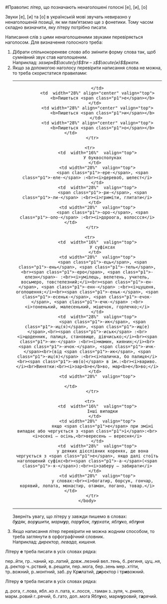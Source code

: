 #Правопис лiтер, що позначають ненаголошенi голоснi [е], [и], [о]

Звуки [<span class="p1">е</span>], [<span class="p1">и</span>] та [<span class="p1">о</span>] в українськiй мовi звучать невиразно у ненаголошенiй позицiї, як ми пам’ятаємо ще з фонетики. Тому часом складно визначити, яку лiтеру потрiбно писати.

Написання слiв з цими ненаголошеними звуками перевiряється наголосом. Для визначення голосного треба:

<ol>
<li>Дiбрати спiльнокореневе слово або змiнити форму слова так, щоб сумнiвний звук став наголошеним.<br>Наприклад: <i>зазирн$$\acute{у}$$ти – з$$\acute{и}$$ркати.</i></li>
<li> Якщо за допомогою наголосу перевiрити написання слова не можна, то треба скористатися правилами:<br>


<table style="width: 100%;" align="center">
    <body>
        <tr>  
            <td  width="16%" align="center" valign="top">
                
            </td>
            <td  width="28%" align="center" valign="top">
                <b>Пишеться <span class="p1">е</span></b>
            </td>  
            <td width="28%" align="center" valign="top">
                <b>Пишеться <span class="p1">и</span></b>
            </td> 
            <td width="28%" align="center" valign="top">
                <b>Пишеться <span class="p1">о</span></b>
            </td>                     
        </tr>

        <tr>  
            <td  width="16%"  valign="top">
                У буквосполуках
            </td>  
            <td width="28%"  valign="top">
                <span class="p1">-ере-</span>, <span class="p1">-еле-</span> :<br><i>деревоб, шелест</i>
            </td>
            <td  width="28%"  valign="top">
                <span class="p1">-ри-</span>, <span class="p1">-ли-</span> :<br><i>гримiти, глитати</i>
            </td>  
            <td width="28%"  valign="top">
                <span class="p1">-оро-</span>, <span class="p1">-оло-</span> :<br><i>дороога, волоссся</i>
            </td>                     
        </tr>

        <tr>  
            <td  width="16%"  valign="top">
                У суфiксах
            </td>  
            <td width="28%"  valign="top">
                <span class="p1">-ець</span>, <span class="p1">-ень</span>, <span class="p1">-тель</span>,<br><span class="p1">-еро</span>, <span class="p1">-елезн</span>- :<br><i>умiлець, велетень, учитель, восьмеро, товстелезний;</i><br><span class="p1">-ен-</span>, <span class="p1">-енн-</span> :<br><i>цуценя, оголошення;</i><br><span class="p1">-еньк-</span>, <span class="p1">-есеньк-</span>, <span class="p1">-ечок-</span>, <span class="p1">-ечк-</span> :<br><i>тоненький, малесенький, мiшечок, горлечко;</i>
            </td>
            <td  width="28%"  valign="top">
                <span class="p1">-ик</span>, <span class="p1">-иц(я)</span>, <span class="p1">-ищ(е)</span>,<br><span class="p1">-иськ</span> :<br><i>щоденник, палиця, становище, дiвчисько;</i><br><span class="p1">-ин-</span> :<br><i>мамин, киянин;</i><br><span class="p1">-ичок-</span>, <span class="p1">-ичк-</span><br>(вiд <span class="p1">-ик</span>, <span class="p1">-иц(я)</span> :<br><i>паличка, бо палиця</i><br><span class="p1">-ив(о)</span> в iм.:<br><i>вариво.</i><br>Винятки:<br><i>зар<b>е</b>во, мар<b>е</b>во;</i>
            </td>  
            <td width="28%"  valign="top">
                
            </td>                     
        </tr>

        <tr>  
            <td  width="16%"  valign="top">
                Iншi випадки
            </td>  
            <td width="28%"  valign="top">
                якщо <span class="p1">е</span> при змiнi випадає або чергується з <span class="p1">i</span>:<br><i>осенi — осiнь,<br>вересень — вересня</i>
            </td>
            <td  width="28%"  valign="top">
                у деяких дiєслiвних коренях, де вона чергується з <span class="p1">е</span>, якщо далi стоїть наголошений суфiкс<br><span class="p1">-а-</span>(<span class="p1">-я-</span>):<br><i>заберу – забирати</i>
            </td>  
            <td width="28%"  valign="top">
                у словах:<br><i>богатир, борсук, гончар, корявий, лопата, монастир, отаман, погано, товар.</i>
            </td>                     
        </tr>
    </body>
</table>

Звернiть увагу, що лiтеру <span class="p1">у</span> завжди пишемо в словах:<br><i>б<b>у</b>дяк, вор<b>у</b>шити, марм<b>у</b>р, пар<b>у</b>бок, п<b>у</b>рхати, ябл<b>у</b>ко, ябл<b>у</b>ня</i></li>
<li>Якщо написання лiтер перевiрити не можна жодним способом, то треба заглянути в орфографiчний словник.<br>Наприклад: <i>директор, левада, кишеня.</i></li>
</ol>


<quiz> 
    <question>
       <p>Літеру <b>е</b> треба писати в усіх словах рядка:</p>
           <answer>пер..йти, гр...чаний, кр..латий, довж..лезний</answer>
           <answer>вел..тень, б..региня, цуц..ня, д..ректор</answer>
           <answer correct>ч..рствий, в..рещати, пер..мога, бер..зень</answer>
           <answer>мер..хтіти, тр..вожний, р..монтний, заб..ру</answer>
      <explanation>
Кр<b>и</b>латий, д<b>и</b>ректор і тр<b>и</b>вожний.
</explanation>
    </question>
</quiz> 

<quiz> 
    <question>
       <p>Літеру <b>о</b> треба писати в усіх словах рядка:</p>
           <answer> д..рога, г..лова, ябл..ко</answer>
           <answer correct> л..пата, к..лосся, ..таман</answer>
           <answer> з..зуля, ч..рнило, марм..ровий</answer>
           <answer> г..рячий, б..гато, доп..мога</answer>
      <explanation>
Ябл<b>у</b>ко, марм<b>у</b>ровий, г<b>а</b>рячий.
</explanation>
    </question>
</quiz> 
